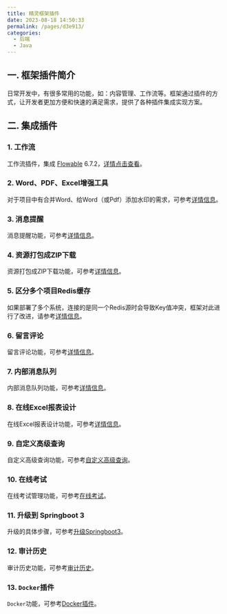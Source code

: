 ```yaml
---
title: 精灵框架插件
date: 2023-08-18 14:50:33
permalink: /pages/d3e913/
categories:
  - 后端
  - Java
---
```



## 一. 框架插件简介

日常开发中，有很多常用的功能，如：内容管理、工作流等。框架通过插件的方式，让开发者更加方便和快速的满足需求，提供了各种插件集成实现方案。


## 二. 集成插件

### 1. 工作流

工作流插件，集成 [Flowable](https://tkjohn.github.io/flowable-userguide/) 6.7.2，<a href="/pages/8642bf/">详情点击查看</a>。

### 2. Word、PDF、Excel增强工具

对于项目中有合并Word、给Word（或Pdf）添加水印的需求，可参考<a href="/pages/542288/">详情信息</a>。

### 3. 消息提醒

消息提醒功能，可参考<a href="/pages/a659e3/">详情信息</a>。

### 4. 资源打包成ZIP下载

资源打包成ZIP下载功能，可参考<a href="/pages/d875ee/">详情信息</a>。

### 5. 区分多个项目Redis缓存

如果部署了多个系统，连接的是同一个Redis源时会导致Key值冲突，框架对此进行了改进，请参考<a href="/pages/8c891a/">详情信息</a>。

### 6. 留言评论

留言评论功能，可参考<a href="/pages/53a7a2/">详情信息</a>。

### 7. 内部消息队列

内部消息队列功能，可参考<a href="/pages/8144a7/">详情信息</a>。

### 8. 在线Excel报表设计

在线Excel报表设计功能，可参考<a href="/pages/249f0f/">详情信息</a>。

### 9. 自定义高级查询

自定义高级查询功能，可参考<a href="/pages/9a431b/">自定义高级查询</a>。

### 10. 在线考试

在线考试管理功能，可参考<a href="/pages/dd73a2/">在线考试</a>。

### 11. 升级到 Springboot 3

升级的具体步骤，可参考<a href="/pages/3f535e/">升级Springboot3</a>。

### 12. 审计历史

审计历史功能，可参考<a href="/pages/86a370/">审计历史</a>。

### 13. `Docker`插件

`Docker`功能，可参考<a href="/pages/adca31/">Docker插件</a>。